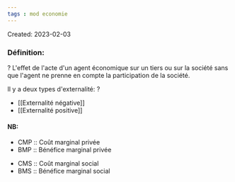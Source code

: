 ```yaml
---
tags : mod economie
---
```

Created: 2023-02-03

### Définition:
?
L'effet de l'acte d'un agent économique sur un tiers ou sur la société sans que l'agent ne prenne en compte la participation de la société.

Il y a deux types d'externalité:
?
- [[Externalité négative]] 
- [[Externalité positive]]
<!--SR:!2023-12-13,71,250-->

#### NB:
- CMP :: Coût marginal privée
- BMP :: Bénéfice marginal privée
<!--SR:!2023-09-08,1,230-->
- CMS :: Coût marginal social
- BMS :: Bénéfice marginal social